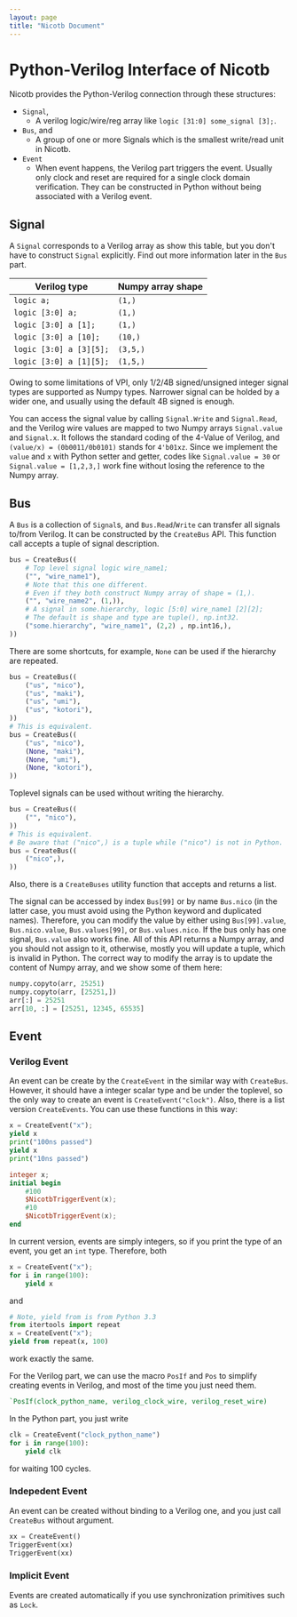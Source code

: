 ```yaml
---
layout: page
title: "Nicotb Document"
---
```


# Python-Verilog Interface of Nicotb

Nicotb provides the Python-Verilog connection through these structures:

* `Signal`,
	* A verilog logic/wire/reg array like `logic [31:0] some_signal [3];`.
* `Bus`, and
	* A group of one or more Signals which is the smallest write/read unit in Nicotb.
* `Event`
	* When event happens, the Verilog part triggers the event.
	  Usually only clock and reset are required for a single clock domain verification.
	  They can be constructed in Python without being associated with a Verilog event.

## Signal

A `Signal` corresponds to a Verilog array as show this table,
but you don\'t have to construct `Signal` explicitly.
Find out more information later in the `Bus` part.

|       Verilog type          | Numpy array shape |
|-----------------------------|-------------------|
| `logic a;`                  | `(1,)`            |
| `logic [3:0] a;`            | `(1,)`            |
| `logic [3:0] a [1];`        | `(1,)`            |
| `logic [3:0] a [10];`       | `(10,)`           |
| `logic [3:0] a [3][5];`     | `(3,5,)`          |
| `logic [3:0] a [1][5];`     | `(1,5,)`          |

Owing to some limitations of VPI, only 1/2/4B signed/unsigned integer signal types are supported as Numpy types.
Narrower signal can be holded by a wider one, and usually using the default 4B signed is enough.

You can access the signal value by calling `Signal.Write` and `Signal.Read`,
and the Verilog wire values are mapped to two Numpy arrays `Signal.value` and `Signal.x`.
It follows the standard coding of the 4-Value of Verilog,
and `(value/x) = (0b0011/0b0101)` stands for `4'b01xz`.
Since we implement the `value` and `x` with Python setter and getter,
codes like `Signal.value = 30` or `Signal.value = [1,2,3,]` work fine without losing the reference to the Numpy array.

## Bus

A `Bus` is a collection of `Signal`s,
and `Bus.Read`/`Write` can transfer all signals to/from Verilog.
It can be constructed by the `CreateBus` API.
This function call accepts a tuple of signal description.

```python
bus = CreateBus((
	# Top level signal logic wire_name1;
	("", "wire_name1"),
	# Note that this one different.
	# Even if they both construct Numpy array of shape = (1,).
	("", "wire_name2", (1,)),
	# A signal in some.hierarchy, logic [5:0] wire_name1 [2][2];
	# The default is shape and type are tuple(), np.int32.
	("some.hierarchy", "wire_name1", (2,2) , np.int16,),
))
```

There are some shortcuts, for example, `None` can be used if the hierarchy are repeated.

```python
bus = CreateBus((
	("us", "nico"),
	("us", "maki"),
	("us", "umi"),
	("us", "kotori"),
))
# This is equivalent.
bus = CreateBus((
	("us", "nico"),
	(None, "maki"),
	(None, "umi"),
	(None, "kotori"),
))
```

Toplevel signals can be used without writing the hierarchy.

```python
bus = CreateBus((
	("", "nico"),
))
# This is equivalent.
# Be aware that ("nico",) is a tuple while ("nico") is not in Python.
bus = CreateBus((
	("nico",),
))
```

Also, there is a `CreateBuses` utility function that accepts and returns a list.

The signal can be accessed by index `Bus[99]` or by name `Bus.nico`
(in the latter case, you must avoid using the Python keyword and duplicated names).
Therefore, you can modify the value by either using `Bus[99].value`, `Bus.nico.value`, `Bus.values[99]`, or `Bus.values.nico`.
If the bus only has one signal, `Bus.value` also works fine.
All of this API returns a Numpy array, and you should not assign to it,
otherwise, mostly you will update a tuple, which is invalid in Python.
The correct way to modify the array is to update the content of Numpy array,
and we show some of them here:

```python
numpy.copyto(arr, 25251)
numpy.copyto(arr, [25251,])
arr[:] = 25251
arr[10, :] = [25251, 12345, 65535]
```

## Event
### Verilog Event

An event can be create by the `CreateEvent` in the similar way with `CreateBus`.
However, it should have a integer scalar type and be under the toplevel,
so the only way to create an event is `CreateEvent("clock")`.
Also, there is a list version `CreateEvents`.
You can use these functions in this way:

```python
x = CreateEvent("x");
yield x
print("100ns passed")
yield x
print("10ns passed")
```

```verilog
integer x;
initial begin
    #100
    $NicotbTriggerEvent(x);
    #10
    $NicotbTriggerEvent(x);
end
```

In current version, events are simply integers,
so if you print the type of an event, you get an `int` type.
Therefore, both

```python
x = CreateEvent("x");
for i in range(100):
    yield x
```

and

```python
# Note, yield from is from Python 3.3
from itertools import repeat
x = CreateEvent("x");
yield from repeat(x, 100)
```

work exactly the same.

For the Verilog part, we can use the macro `PosIf` and `Pos` to simplify creating events in Verilog,
and most of the time you just need them.

```verilog
`PosIf(clock_python_name, verilog_clock_wire, verilog_reset_wire)
```
In the Python part, you just write

```python
clk = CreateEvent("clock_python_name")
for i in range(100):
    yield clk
```

for waiting 100 cycles.

### Indepedent Event
An event can be created without binding to a Verilog one,
and you just call `CreateBus` without argument.

```python
xx = CreateEvent()
TriggerEvent(xx)
TriggerEvent(xx)
```

### Implicit Event
Events are created automatically if you use synchronization primitives such as `Lock`.
